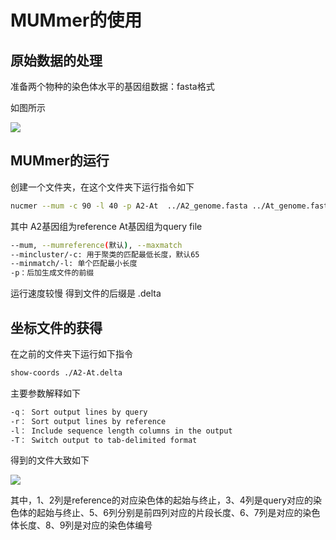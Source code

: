 # MUMmer的使用

## 原始数据的处理

准备两个物种的染色体水平的基因组数据：fasta格式

如图所示

![](https://s2.ax1x.com/2020/01/14/lbG7hF.png)

## MUMmer的运行

创建一个文件夹，在这个文件夹下运行指令如下

```bash
nucmer --mum -c 90 -l 40 -p A2-At  ../A2_genome.fasta ../At_genome.fasta
```

其中 A2基因组为reference At基因组为query file 

```bash
--mum, --mumreference(默认), --maxmatch
--mincluster/-c: 用于聚类的匹配最低长度，默认65
--minmatch/-l: 单个匹配最小长度
-p：后加生成文件的前缀
```

运行速度较慢 得到文件的后缀是 .delta

## 坐标文件的获得

在之前的文件夹下运行如下指令

```bash
show-coords ./A2-At.delta
```

主要参数解释如下

```bash
-q：	Sort output lines by query
-r：	Sort output lines by reference
-l：	Include sequence length columns in the output
-T：	Switch output to tab-delimited format
```

得到的文件大致如下

![](https://s2.ax1x.com/2020/01/14/lbGTtU.png)

其中，1、2列是reference的对应染色体的起始与终止，3、4列是query对应的染色体的起始与终止、5、6列分别是前四列对应的片段长度、6、7列是对应的染色体长度、8、9列是对应的染色体编号